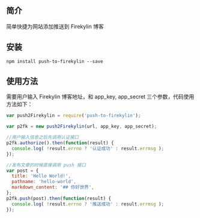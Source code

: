 ## 简介

简单快捷为网站添加推送到 Firekylin 博客

## 安装

    npm install push-to-firekylin --save


## 使用方法

需要用户输入 Firekylin 博客地址，和 app_key, app_secret 三个参数，代码使用方法如下：

```javascript
var push2Firekylin = require('push-to-firekylin');

var p2fk = new push2Firekylin(url, app_key, app_secret);

//用户输入信息之后先调用认证接口
p2fk.authorize().then(function(result) {
  console.log( !result.errno ? '认证成功' : result.errmsg );
});

//发布文章的时候直接调用 push 接口
var post = {
  title: 'Hello World!',
  pathname: 'hello-world',
  markdown_content: '## 你好世界',
};
p2fk.push(post).then(function(result) {
  console.log( !result.errno ? '推送成功' : result.errmsg );
});
```
